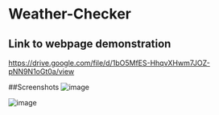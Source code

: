 # Weather-Checker

## Link to webpage demonstration
https://drive.google.com/file/d/1bO5MfES-HhqvXHwm7JOZ-pNN9N1oGt0a/view

##Screenshots
![image](https://user-images.githubusercontent.com/80552617/119752505-236c2480-be6b-11eb-876a-963246f82d28.png)

![image](https://user-images.githubusercontent.com/80552617/119752571-439be380-be6b-11eb-92b0-29f3fd29249d.png)
